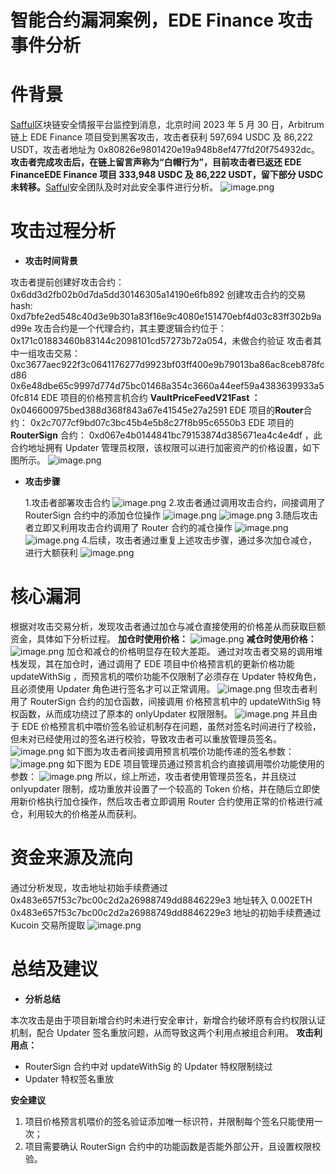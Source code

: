 # 智能合约漏洞案例，EDE Finance 攻击事件分析

# 件背景

[Safful](https://safful.com/)区块链安全情报平台监控到消息，北京时间 2023 年 5 月 30 日，Arbitrum 链上 EDE Finance 项目受到黑客攻击，攻击者获利 597,694 USDC 及 86,222 USDT，攻击者地址为 0x80826e9801420e19a948b8ef477fd20f754932dc。**攻击者完成攻击后，在链上留言声称为“白帽行为”，目前攻击者已返还 EDE FinanceEDE Finance 项目 333,948 USDC 及 86,222 USDT，留下部分 USDC 未转移。**[Safful](https://safful.com/)安全团队及时对此安全事件进行分析。
![image.png](https://cdn.nlark.com/yuque/0/2023/png/97322/1694317812835-b1a9e285-ffcd-4e1e-8d3d-aaf50c8066be.png#averageHue=%23fefefd&clientId=u033c60fa-98a0-4&from=paste&height=214&id=u4a0f5bc3&originHeight=519&originWidth=1080&originalType=binary&ratio=2&rotation=0&showTitle=false&size=95761&status=done&style=none&taskId=u110bbcc1-351e-4c9f-9bdc-1464c16f5c9&title=&width=445)

# 攻击过程分析

- **攻击时间背景**

攻击者提前创建好攻击合约：
0x6dd3d2fb02b0d7da5dd30146305a14190e6fb892
创建攻击合约的交易 hash:
0xd7bfe2ed548c40d3e9b301a83f16e9c4080e151470ebf4d03c83ff302b9ad99e
攻击合约是一个代理合约，其主要逻辑合约位于：
0x171c01883460b83144c2098101cd57273b72a054，未做合约验证
攻击者其中一组攻击交易：
0xc3677aec922f3c0641176277d9923bf03ff400e9b79013ba86ac8ceb878fcd86
0x6e48dbe65c9997d774d75bc01468a354c3660a44eef59a4383639933a50fc814
EDE 项目的价格预言机合约 **VaultPriceFeedV21Fast ：**
0x046600975bed388d368f843a67e41545e27a2591
EDE 项目的**Router**合约：
0x2c7077cf9bd07c3bc45b4e5b8c27f8b95c6550b3
EDE 项目的 **RouterSign** 合约：
0xd067e4b0144841bc79153874d385671ea4c4e4df ，此合约地址拥有 Updater 管理员权限，该权限可以进行加密资产的价格设置，如下图所示。
![image.png](https://cdn.nlark.com/yuque/0/2023/png/97322/1694317822798-9e52beb2-8675-4d95-af91-2f0000042725.png#averageHue=%23171819&clientId=u033c60fa-98a0-4&from=paste&height=100&id=u9a69fd36&originHeight=243&originWidth=1080&originalType=binary&ratio=2&rotation=0&showTitle=false&size=29269&status=done&style=none&taskId=u3677e35a-aa7d-4c9b-840b-9c3fe6f5fac&title=&width=444)

- **攻击步骤**

  1.攻击者部署攻击合约
  ![image.png](https://cdn.nlark.com/yuque/0/2023/png/97322/1694317828397-b41dffb2-07e4-4615-ae70-5882c7aef7a4.png#averageHue=%23fefdfd&clientId=u033c60fa-98a0-4&from=paste&height=152&id=u64ccb662&originHeight=304&originWidth=949&originalType=binary&ratio=2&rotation=0&showTitle=false&size=35105&status=done&style=none&taskId=uac2bb37c-1155-464e-9c8e-da5efd66002&title=&width=475) 2.攻击者通过调用攻击合约，间接调用了 RouterSign 合约中的添加仓位操作
  ![image.png](https://cdn.nlark.com/yuque/0/2023/png/97322/1694317834663-71e4b42a-79c8-47b9-b0ce-a6ef3a09303c.png#averageHue=%23fefdfd&clientId=u033c60fa-98a0-4&from=paste&height=201&id=u72cf0917&originHeight=402&originWidth=1080&originalType=binary&ratio=2&rotation=0&showTitle=false&size=81654&status=done&style=none&taskId=u3c216d03-36bb-4cc2-9fec-242239a9510&title=&width=540)
  ![image.png](https://cdn.nlark.com/yuque/0/2023/png/97322/1694317840736-0c821f9f-c32e-4985-a310-ad181ea61031.png#averageHue=%2324272f&clientId=u033c60fa-98a0-4&from=paste&height=156&id=ua80b74f2&originHeight=312&originWidth=1080&originalType=binary&ratio=2&rotation=0&showTitle=false&size=281959&status=done&style=none&taskId=u870118fa-4ff8-4796-b7d3-ee3d893fdc2&title=&width=540) 3.随后攻击者立即又利用攻击合约调用了 Router 合约的减仓操作
  ![image.png](https://cdn.nlark.com/yuque/0/2023/png/97322/1694317846420-91516e20-c042-42a3-b582-840a8339f7ff.png#averageHue=%23fefdfd&clientId=u033c60fa-98a0-4&from=paste&height=163&id=uc35cf668&originHeight=326&originWidth=1080&originalType=binary&ratio=2&rotation=0&showTitle=false&size=82550&status=done&style=none&taskId=u590d1801-c0d1-47f9-b573-65b1fdeb5d0&title=&width=540)
  ![image.png](https://cdn.nlark.com/yuque/0/2023/png/97322/1694317851826-0674babc-ce4c-4e7c-a4e8-4daa567c10f2.png#averageHue=%2322252c&clientId=u033c60fa-98a0-4&from=paste&height=194&id=u752e274a&originHeight=388&originWidth=1080&originalType=binary&ratio=2&rotation=0&showTitle=false&size=322266&status=done&style=none&taskId=u86f774b5-897c-4197-a5a9-d8e73091268&title=&width=540) 4.后续，攻击者通过重复上述攻击步骤，通过多次加仓减仓，进行大额获利
  ![image.png](https://cdn.nlark.com/yuque/0/2023/png/97322/1694317857607-a83f58a9-ae9d-4979-8a0c-b056be368236.png#averageHue=%23decbb2&clientId=u033c60fa-98a0-4&from=paste&height=292&id=u7b12407e&originHeight=584&originWidth=1080&originalType=binary&ratio=2&rotation=0&showTitle=false&size=225130&status=done&style=none&taskId=u9fdd7f73-3a26-439d-b251-da8c95144c3&title=&width=540)

# 核心漏洞

根据对攻击交易分析，发现攻击者通过加仓与减仓直接使用的价格差从而获取巨额资金，具体如下分析过程。
**加仓时使用价格：**
![image.png](https://cdn.nlark.com/yuque/0/2023/png/97322/1694317864331-76e8fa2f-2cec-4601-9fb5-1ac78d271d88.png#averageHue=%23272a31&clientId=u033c60fa-98a0-4&from=paste&height=34&id=u9889c569&originHeight=82&originWidth=1080&originalType=binary&ratio=2&rotation=0&showTitle=false&size=85196&status=done&style=none&taskId=u62896439-a1a5-4fab-9800-5196d369aab&title=&width=447)
**减仓时使用价格：**
![image.png](https://cdn.nlark.com/yuque/0/2023/png/97322/1694317868923-10f3fca0-0b5f-4c33-b763-425c9f7239fb.png#averageHue=%23262930&clientId=u033c60fa-98a0-4&from=paste&height=33&id=u6410ee2e&originHeight=66&originWidth=1080&originalType=binary&ratio=2&rotation=0&showTitle=false&size=61893&status=done&style=none&taskId=u453b7d21-0d0c-4c7f-bee9-04033763529&title=&width=540)
加仓和减仓的价格明显存在较大差距。
通过对攻击者交易的调用堆栈发现，其在加仓时，通过调用了 EDE 项目中价格预言机的更新价格功能 updateWithSig ，而预言机的喂价功能不仅限制了必须存在 Updater 特权角色，且必须使用 Updater 角色进行签名才可以正常调用。
![image.png](https://cdn.nlark.com/yuque/0/2023/png/97322/1694317874769-93fae650-b3f4-4fac-a56f-1c6db68369dd.png#averageHue=%23252524&clientId=u033c60fa-98a0-4&from=paste&height=40&id=u353091d6&originHeight=98&originWidth=1080&originalType=binary&ratio=2&rotation=0&showTitle=false&size=42610&status=done&style=none&taskId=u395780cf-be9e-4f6c-a7ca-11144702891&title=&width=445)
但攻击者利用了 RouterSign 合约的加仓函数，间接调用 价格预言机中的 updateWithSig 特权函数，从而成功绕过了原本的 onlyUpdater 权限限制。
![image.png](https://cdn.nlark.com/yuque/0/2023/png/97322/1694317881013-42a930f4-89c1-433e-ac90-6ceec1657b48.png#averageHue=%23232322&clientId=u033c60fa-98a0-4&from=paste&height=114&id=u1744037f&originHeight=227&originWidth=1080&originalType=binary&ratio=2&rotation=0&showTitle=false&size=90811&status=done&style=none&taskId=u9d0a4e35-d959-4b1a-b2c1-9795599d056&title=&width=540)
并且由于 EDE 价格预言机中喂价签名验证机制存在问题，虽然对签名时间进行了校验，但未对已经使用过的签名进行校验，导致攻击者可以重放管理员签名。
![image.png](https://cdn.nlark.com/yuque/0/2023/png/97322/1694317886866-a2a89818-973e-4597-89f7-bab78ee51ba0.png#averageHue=%23222120&clientId=u033c60fa-98a0-4&from=paste&height=466&id=ude6c8151&originHeight=930&originWidth=651&originalType=binary&ratio=2&rotation=0&showTitle=false&size=89700&status=done&style=none&taskId=uac7c9991-e137-4e20-ab0a-c8a30a591df&title=&width=326)
如下图为攻击者间接调用预言机喂价功能传递的签名参数：
![image.png](https://cdn.nlark.com/yuque/0/2023/png/97322/1694317892785-131e2c57-b543-49d8-9ab8-f5b527d59d7b.png#averageHue=%231e1e23&clientId=u033c60fa-98a0-4&from=paste&height=247&id=u581770c0&originHeight=493&originWidth=1080&originalType=binary&ratio=2&rotation=0&showTitle=false&size=107948&status=done&style=none&taskId=u62e15a22-c96b-40bf-9b54-e4a3f43332d&title=&width=540)
如下图为 EDE 项目管理员通过预言机合约直接调用喂价功能使用的参数：
![image.png](https://cdn.nlark.com/yuque/0/2023/png/97322/1694317898849-17629ad3-ad9e-470c-be95-67bf8d0ed65b.png#averageHue=%231e1e23&clientId=u033c60fa-98a0-4&from=paste&height=243&id=u2272297a&originHeight=486&originWidth=1080&originalType=binary&ratio=2&rotation=0&showTitle=false&size=95494&status=done&style=none&taskId=uc40aa789-13bb-401c-8493-8a55b0e6939&title=&width=540)
所以，综上所述，攻击者使用管理员签名，并且绕过 onlyupdater 限制，成功重放并设置了一个较高的 Token 价格，并在随后立即使用新价格执行加仓操作，然后攻击者立即调用 Router 合约使用正常的价格进行减仓，利用较大的价格差从而获利。

# 资金来源及流向

通过分析发现，攻击地址初始手续费通过 0x483e657f53c7bc00c2d2a26988749dd8846229e3 地址转入 0.002ETH
0x483e657f53c7bc00c2d2a26988749dd8846229e3 地址的初始手续费通过 Kucoin 交易所提取
![image.png](https://cdn.nlark.com/yuque/0/2023/png/97322/1694317905892-9a769e9a-631f-4150-90f2-d64e3be66d3b.png#averageHue=%23fefefd&clientId=u033c60fa-98a0-4&from=paste&height=329&id=u5dfff660&originHeight=657&originWidth=1080&originalType=binary&ratio=2&rotation=0&showTitle=false&size=116985&status=done&style=none&taskId=ub7167bf3-59db-498c-8f2a-ca07544e964&title=&width=540)

# 总结及建议

- **分析总结**

本次攻击是由于项目新增合约时未进行安全审计，新增合约破坏原有合约权限认证机制，配合 Updater 签名重放问题，从而导致这两个利用点被组合利用。
**攻击利用点：**

- RouterSign 合约中对 updateWithSig 的 Updater 特权限制绕过
- Updater 特权签名重放

**安全建议**

1. 项目价格预言机喂价的签名验证添加唯一标识符，并限制每个签名只能使用一次；
2. 项目需要确认 RouterSign 合约中的功能函数是否能外部公开，且设置权限校验。
